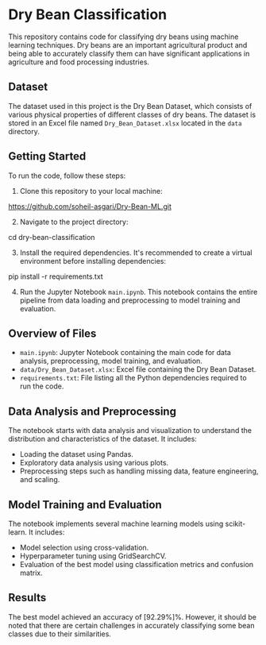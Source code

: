 # Dry Bean Classification

This repository contains code for classifying dry beans using machine learning techniques. Dry beans are an important agricultural product and being able to accurately classify them can have significant applications in agriculture and food processing industries.

## Dataset

The dataset used in this project is the Dry Bean Dataset, which consists of various physical properties of different classes of dry beans. The dataset is stored in an Excel file named `Dry_Bean_Dataset.xlsx` located in the `data` directory.

## Getting Started

To run the code, follow these steps:

1. Clone this repository to your local machine:

https://github.com/soheil-asgari/Dry-Bean-ML.git


2. Navigate to the project directory:

cd dry-bean-classification


3. Install the required dependencies. It's recommended to create a virtual environment before installing dependencies:

pip install -r requirements.txt


4. Run the Jupyter Notebook `main.ipynb`. This notebook contains the entire pipeline from data loading and preprocessing to model training and evaluation.

## Overview of Files

- `main.ipynb`: Jupyter Notebook containing the main code for data analysis, preprocessing, model training, and evaluation.
- `data/Dry_Bean_Dataset.xlsx`: Excel file containing the Dry Bean Dataset.
- `requirements.txt`: File listing all the Python dependencies required to run the code.

## Data Analysis and Preprocessing

The notebook starts with data analysis and visualization to understand the distribution and characteristics of the dataset. It includes:
- Loading the dataset using Pandas.
- Exploratory data analysis using various plots.
- Preprocessing steps such as handling missing data, feature engineering, and scaling.



## Model Training and Evaluation

The notebook implements several machine learning models using scikit-learn. It includes:
- Model selection using cross-validation.
- Hyperparameter tuning using GridSearchCV.
- Evaluation of the best model using classification metrics and confusion matrix.

## Results

The best model achieved an accuracy of [92.29%]%. However, it should be noted that there are certain challenges in accurately classifying some bean classes due to their similarities.



